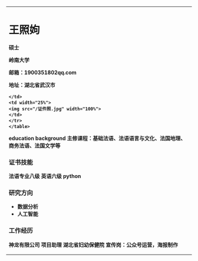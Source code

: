 
<table border="0">
  <tr>
    <td width="75%">
      <h1>王照姁</h1>
      <p><b>硕士</b></p >
      <p><b>岭南大学</b></p >
      <p><b>邮箱：1900351802qq.com</b></p >
      <p><b>地址：湖北省武汉市

    </td>
    <td width="25%">
    <img src="/证件照.jpg" width="100%">  
    </td>
    </tr>
    </table>

education background
主修课程：基础法语、法语语言与文化、法国地理、 商务法语、法国文学等

### 证书技能
法语专业八级
英语六级
python

### 研究方向
- 数据分析
- 人工智能


### 工作经历
神龙有限公司 项目助理
湖北省妇幼保健院 宣传岗：公众号运营，海报制作

